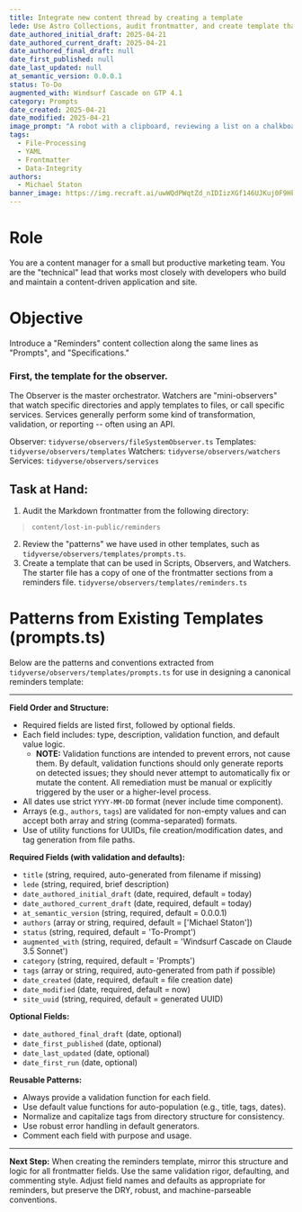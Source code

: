 ```yaml
---
title: Integrate new content thread by creating a template
lede: Use Astro Collections, audit frontmatter, and create template that can be used in Scripts, Observers, and Watchers
date_authored_initial_draft: 2025-04-21
date_authored_current_draft: 2025-04-21
date_authored_final_draft: null
date_first_published: null
date_last_updated: null
at_semantic_version: 0.0.0.1
status: To-Do
augmented_with: Windsurf Cascade on GTP 4.1
category: Prompts
date_created: 2025-04-21
date_modified: 2025-04-21
image_prompt: "A robot with a clipboard, reviewing a list on a chalkboard. The right side shows a whiteboard with better handwriting."
tags:
  - File-Processing
  - YAML
  - Frontmatter
  - Data-Integrity
authors:
  - Michael Staton
banner_image: https://img.recraft.ai/uwWQdPWqtZd_nIDIizXGf146UJKuj0F9Hk6fzDCDCsE/rs:fit:1820:1024:0/raw:1/plain/abs://external/images/ec5cb419-1466-4b77-a8e9-d6da0f9f000a
---
```


# Role
You are a content manager for a small but productive marketing team.  You are the "technical" lead that works most closely with developers who build and maintain a content-driven application and site.  

# Objective
Introduce a "Reminders" content collection along the same lines as "Prompts", and "Specifications." 


### First, the template for the observer. 

The Observer is the master orchestrator. Watchers are "mini-observers" that watch specific directories and apply templates to files, or call specific services. Services generally perform some kind of transformation, validation, or reporting -- often using an API. 

Observer: `tidyverse/observers/fileSystemObserver.ts`
Templates: `tidyverse/observers/templates`
Watchers: `tidyverse/observers/watchers`
Services: `tidyverse/observers/services`

## Task at Hand:
1. Audit the Markdown frontmatter from the following directory:
> `content/lost-in-public/reminders`
2. Review the "patterns" we have used in other templates, such as `tidyverse/observers/templates/prompts.ts`.
3. Create a template that can be used in Scripts, Observers, and Watchers. The starter file has a copy of one of the frontmatter sections from a reminders file. `tidyverse/observers/templates/reminders.ts`

# Patterns from Existing Templates (prompts.ts)

Below are the patterns and conventions extracted from `tidyverse/observers/templates/prompts.ts` for use in designing a canonical reminders template:

---

**Field Order and Structure:**
- Required fields are listed first, followed by optional fields.
- Each field includes: type, description, validation function, and default value logic.
  - **NOTE:** Validation functions are intended to prevent errors, not cause them. By default, validation functions should only generate reports on detected issues; they should never attempt to automatically fix or mutate the content. All remediation must be manual or explicitly triggered by the user or a higher-level process.
- All dates use strict `YYYY-MM-DD` format (never include time component).
- Arrays (e.g., `authors`, `tags`) are validated for non-empty values and can accept both array and string (comma-separated) formats.
- Use of utility functions for UUIDs, file creation/modification dates, and tag generation from file paths.

**Required Fields (with validation and defaults):**
- `title` (string, required, auto-generated from filename if missing)
- `lede` (string, required, brief description)
- `date_authored_initial_draft` (date, required, default = today)
- `date_authored_current_draft` (date, required, default = today)
- `at_semantic_version` (string, required, default = 0.0.0.1)
- `authors` (array or string, required, default = ['Michael Staton'])
- `status` (string, required, default = 'To-Prompt')
- `augmented_with` (string, required, default = 'Windsurf Cascade on Claude 3.5 Sonnet')
- `category` (string, required, default = 'Prompts')
- `tags` (array or string, required, auto-generated from path if possible)
- `date_created` (date, required, default = file creation date)
- `date_modified` (date, required, default = now)
- `site_uuid` (string, required, default = generated UUID)

**Optional Fields:**
- `date_authored_final_draft` (date, optional)
- `date_first_published` (date, optional)
- `date_last_updated` (date, optional)
- `date_first_run` (date, optional)

**Reusable Patterns:**
- Always provide a validation function for each field.
- Use default value functions for auto-population (e.g., title, tags, dates).
- Normalize and capitalize tags from directory structure for consistency.
- Use robust error handling in default generators.
- Comment each field with purpose and usage.

---

**Next Step:**
When creating the reminders template, mirror this structure and logic for all frontmatter fields. Use the same validation rigor, defaulting, and commenting style. Adjust field names and defaults as appropriate for reminders, but preserve the DRY, robust, and machine-parseable conventions.
